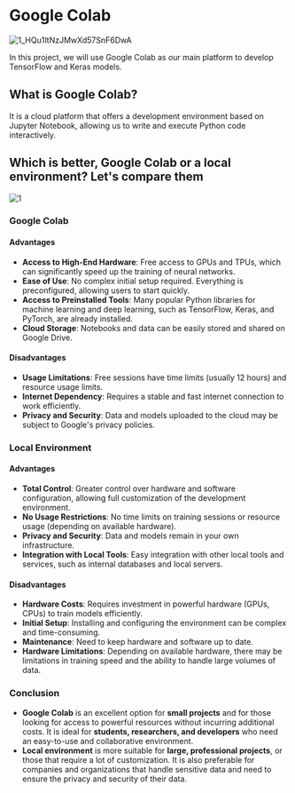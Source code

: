 # Google Colab
![1_HQu1ItNzJMwXd57SnF6DwA](https://github.com/ManuelMorenoNeria/NeuralNetworks/assets/114908218/1e8939dd-2a85-4e32-984a-e1a994713bf2)

In this project, we will use Google Colab as our main platform to develop TensorFlow and Keras models.

## What is Google Colab?
It is a cloud platform that offers a development environment based on Jupyter Notebook, allowing us to write and execute Python code interactively.

## Which is better, Google Colab or a local environment? Let's compare them
![1](https://github.com/ManuelMorenoNeria/NeuralNetworks/assets/114908218/08b4af62-bc30-46e2-94e3-0b48701aabda)

### Google Colab

#### Advantages
- **Access to High-End Hardware**: Free access to GPUs and TPUs, which can significantly speed up the training of neural networks.
- **Ease of Use**: No complex initial setup required. Everything is preconfigured, allowing users to start quickly.
- **Access to Preinstalled Tools**: Many popular Python libraries for machine learning and deep learning, such as TensorFlow, Keras, and PyTorch, are already installed.
- **Cloud Storage**: Notebooks and data can be easily stored and shared on Google Drive.

#### Disadvantages
- **Usage Limitations**: Free sessions have time limits (usually 12 hours) and resource usage limits.
- **Internet Dependency**: Requires a stable and fast internet connection to work efficiently.
- **Privacy and Security**: Data and models uploaded to the cloud may be subject to Google's privacy policies.

### Local Environment

#### Advantages
- **Total Control**: Greater control over hardware and software configuration, allowing full customization of the development environment.
- **No Usage Restrictions**: No time limits on training sessions or resource usage (depending on available hardware).
- **Privacy and Security**: Data and models remain in your own infrastructure.
- **Integration with Local Tools**: Easy integration with other local tools and services, such as internal databases and local servers.

#### Disadvantages
- **Hardware Costs**: Requires investment in powerful hardware (GPUs, CPUs) to train models efficiently.
- **Initial Setup**: Installing and configuring the environment can be complex and time-consuming.
- **Maintenance**: Need to keep hardware and software up to date.
- **Hardware Limitations**: Depending on available hardware, there may be limitations in training speed and the ability to handle large volumes of data.

### Conclusion

- **Google Colab** is an excellent option for **small projects** and for those looking for access to powerful resources without incurring additional costs. It is ideal for **students, researchers, and developers** who need an easy-to-use and collaborative environment.
- **Local environment** is more suitable for **large, professional projects**, or those that require a lot of customization. It is also preferable for companies and organizations that handle sensitive data and need to ensure the privacy and security of their data.
